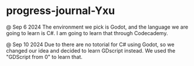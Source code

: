 # progress-journal-Yxu

@ Sep 6 2024
The environment we pick is Godot, and the language we are going to learn is C#. I am going to learn that through Codecademy. 

@ Sep 10 2024
Due to there are no totorial for C# using Godot, so we changed our idea and decided to learn GDscript instead. We used the "GDScript from 0" to learn that. 
